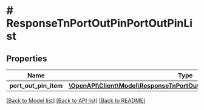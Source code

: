 # # ResponseTnPortOutPinPortOutPinList

## Properties

Name | Type | Description | Notes
------------ | ------------- | ------------- | -------------
**port_out_pin_item** | [**\OpenAPI\Client\Model\ResponseTnPortOutPinPortOutPinListPortOutPinItem[]**](ResponseTnPortOutPinPortOutPinListPortOutPinItem.md) |  | [optional]

[[Back to Model list]](../../README.md#models) [[Back to API list]](../../README.md#endpoints) [[Back to README]](../../README.md)
